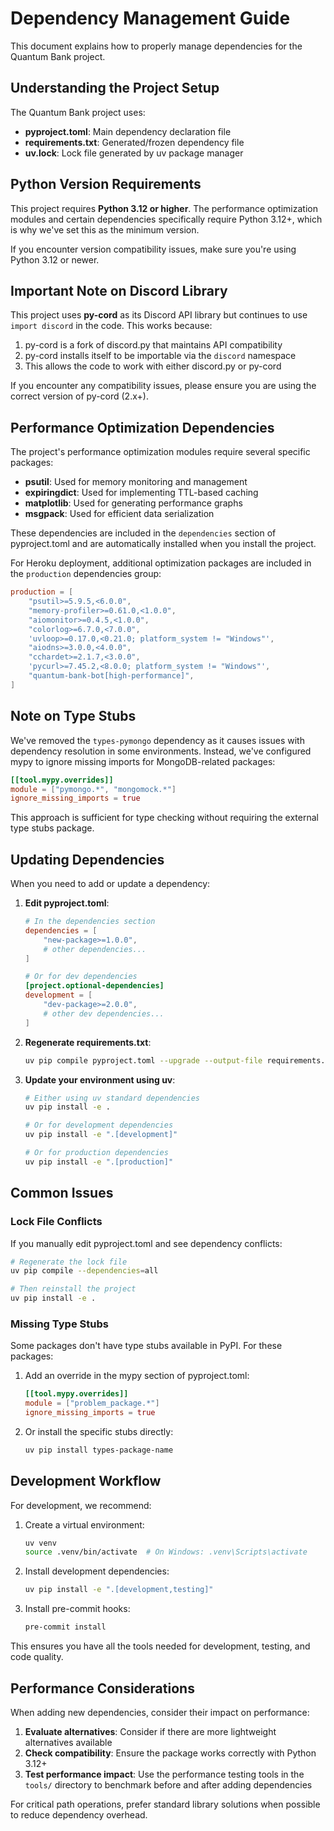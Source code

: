 # Dependency Management Guide

This document explains how to properly manage dependencies for the Quantum Bank project.

## Understanding the Project Setup

The Quantum Bank project uses:

- **pyproject.toml**: Main dependency declaration file
- **requirements.txt**: Generated/frozen dependency file
- **uv.lock**: Lock file generated by uv package manager

## Python Version Requirements

This project requires **Python 3.12 or higher**. The performance optimization modules and certain dependencies specifically require Python 3.12+, which is why we've set this as the minimum version.

If you encounter version compatibility issues, make sure you're using Python 3.12 or newer.

## Important Note on Discord Library

This project uses **py-cord** as its Discord API library but continues to use `import discord` in the code. This works because:

1. py-cord is a fork of discord.py that maintains API compatibility
2. py-cord installs itself to be importable via the `discord` namespace
3. This allows the code to work with either discord.py or py-cord

If you encounter any compatibility issues, please ensure you are using the correct version of py-cord (2.x+).

## Performance Optimization Dependencies

The project's performance optimization modules require several specific packages:

- **psutil**: Used for memory monitoring and management
- **expiringdict**: Used for implementing TTL-based caching
- **matplotlib**: Used for generating performance graphs
- **msgpack**: Used for efficient data serialization

These dependencies are included in the `dependencies` section of pyproject.toml and are automatically installed when you install the project.

For Heroku deployment, additional optimization packages are included in the `production` dependencies group:

```toml
production = [
    "psutil>=5.9.5,<6.0.0",
    "memory-profiler>=0.61.0,<1.0.0",
    "aiomonitor>=0.4.5,<1.0.0",
    "colorlog>=6.7.0,<7.0.0",
    'uvloop>=0.17.0,<0.21.0; platform_system != "Windows"',
    "aiodns>=3.0.0,<4.0.0",
    "cchardet>=2.1.7,<3.0.0",
    'pycurl>=7.45.2,<8.0.0; platform_system != "Windows"',
    "quantum-bank-bot[high-performance]",
]
```

## Note on Type Stubs

We've removed the `types-pymongo` dependency as it causes issues with dependency resolution in some environments. Instead, we've configured mypy to ignore missing imports for MongoDB-related packages:

```toml
[[tool.mypy.overrides]]
module = ["pymongo.*", "mongomock.*"]
ignore_missing_imports = true
```

This approach is sufficient for type checking without requiring the external type stubs package.

## Updating Dependencies

When you need to add or update a dependency:

1. **Edit pyproject.toml**:
   ```toml
   # In the dependencies section
   dependencies = [
       "new-package>=1.0.0",
       # other dependencies...
   ]

   # Or for dev dependencies
   [project.optional-dependencies]
   development = [
       "dev-package>=2.0.0",
       # other dev dependencies...
   ]
   ```

2. **Regenerate requirements.txt**:
   ```bash
   uv pip compile pyproject.toml --upgrade --output-file requirements.txt
   ```

3. **Update your environment using uv**:
   ```bash
   # Either using uv standard dependencies
   uv pip install -e .

   # Or for development dependencies
   uv pip install -e ".[development]"

   # Or for production dependencies
   uv pip install -e ".[production]"
   ```

## Common Issues

### Lock File Conflicts

If you manually edit pyproject.toml and see dependency conflicts:

```bash
# Regenerate the lock file
uv pip compile --dependencies=all

# Then reinstall the project
uv pip install -e .
```

### Missing Type Stubs

Some packages don't have type stubs available in PyPI. For these packages:

1. Add an override in the mypy section of pyproject.toml:
   ```toml
   [[tool.mypy.overrides]]
   module = ["problem_package.*"]
   ignore_missing_imports = true
   ```

2. Or install the specific stubs directly:
   ```bash
   uv pip install types-package-name
   ```

## Development Workflow

For development, we recommend:

1. Create a virtual environment:
   ```bash
   uv venv
   source .venv/bin/activate  # On Windows: .venv\Scripts\activate
   ```

2. Install development dependencies:
   ```bash
   uv pip install -e ".[development,testing]"
   ```

3. Install pre-commit hooks:
   ```bash
   pre-commit install
   ```

This ensures you have all the tools needed for development, testing, and code quality.

## Performance Considerations

When adding new dependencies, consider their impact on performance:

1. **Evaluate alternatives**: Consider if there are more lightweight alternatives available
2. **Check compatibility**: Ensure the package works correctly with Python 3.12+
3. **Test performance impact**: Use the performance testing tools in the `tools/` directory to benchmark before and after adding dependencies

For critical path operations, prefer standard library solutions when possible to reduce dependency overhead.
